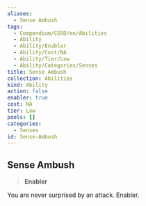 ```yaml
---
aliases:
  - Sense Ambush
tags:
  - Compendium/CSRD/en/Abilities
  - Ability
  - Ability/Enabler
  - Ability/Cost/NA
  - Ability/Tier/Low
  - Ability/Categories/Senses
title: Sense Ambush
collection: Abilities
kind: Ability
action: false
enabler: true
cost: NA
tier: Low
pools: []
categories:
  - Senses
id: Sense-Ambush
---
```

## Sense Ambush    
>**Enabler**  
    
You are never surprised by an attack. Enabler.
